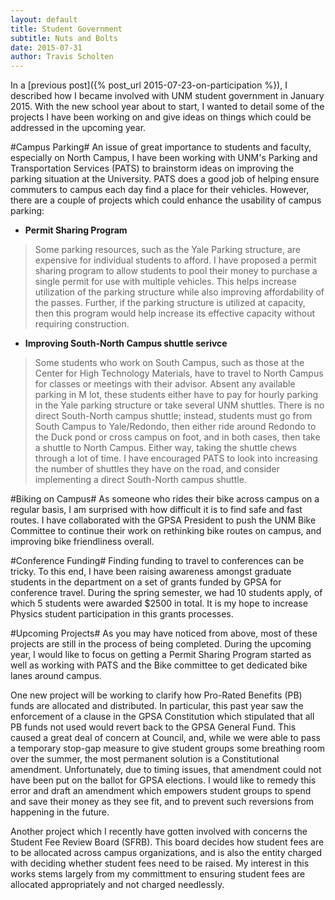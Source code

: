 ```yaml
---
layout: default
title: Student Government
subtitle: Nuts and Bolts
date: 2015-07-31
author: Travis Scholten
---
```


In a [previous post]({% post_url 2015-07-23-on-participation %}), I described how I became involved with UNM student government in January 2015. With the new school year about to start, I wanted to detail some of the projects I have been working on and give ideas on things which could be addressed in the upcoming year.

#Campus Parking#
An issue of great importance to students and faculty, especially on North Campus, I have been working with UNM's Parking and Transportation Services (PATS) to brainstorm ideas on improving the parking situation at the University. PATS does a good job of helping ensure commuters to campus each day find a place for their vehicles. However, there are a couple of projects which could enhance the usability of campus parking:

* **Permit Sharing Program** 

> Some parking resources, such as the Yale Parking structure, are expensive for individual students to afford. I have proposed a permit sharing program to allow students to pool their money to purchase a single permit for use with multiple vehicles. This helps increase utilization of the parking structure while also improving affordability of the passes. Further, if the parking structure is utilized at capacity, then this program would help increase its effective capacity without requiring construction.

* **Improving South-North Campus shuttle serivce**

> Some students who work on South Campus, such as those at the Center for High Technology Materials, have to travel to North Campus for classes or meetings with their advisor. Absent any available parking in M lot, these students either have to pay for hourly parking in the Yale parking structure or take several UNM shuttles. There is no direct South-North campus shuttle; instead, students must go from South Campus to Yale/Redondo, then either ride around Redondo to the Duck pond or cross campus on foot, and in both cases, then take a shuttle to North Campus. Either way, taking the shuttle chews through a lot of time. I have encouraged PATS to look into increasing the number of shuttles they have on the road, and consider implementing a direct South-North campus shuttle. 

#Biking on Campus#
As someone who rides their bike across campus on a regular basis, I am surprised with how difficult it is to find safe and fast routes. I have collaborated with the GPSA President to push the UNM Bike Committee to continue their work on rethinking bike routes on campus, and improving bike friendliness overall. 

#Conference Funding#
Finding funding to travel to conferences can be tricky. To this end, I have been raising awareness amongst graduate students in the department on a set of grants funded by GPSA for conference travel. During the spring semester, we had 10 students apply, of which 5 students were awarded $2500 in total. It is my hope to increase Physics student participation in this grants processes.

#Upcoming Projects#
As you may have noticed from above, most of these projects are still in the process of being completed. During the upcoming year, I would like to focus on getting a Permit Sharing Program started as well as working with PATS and the Bike committee to get dedicated bike lanes around campus. 

One new project will be working to clarify how Pro-Rated Benefits (PB) funds are allocated and distributed. In particular, this past year saw the enforcement of a clause in the GPSA Constitution which stipulated that all PB funds not used would revert back to the GPSA General Fund. This caused a great deal of concern at Council, and, while we were able to pass a temporary stop-gap measure to give student groups some breathing room over the summer, the most permanent solution is a Constitutional amendment. Unfortunately, due to timing issues, that amendment could not have been put on the ballot for GPSA elections. I would like to remedy this error and draft an amendment which empowers student groups to spend and save their money as they see fit, and to prevent such reversions from happening in the future.

Another project which I recently have gotten involved with concerns the Student Fee Review Board (SFRB). This board decides how student fees are to be allocated across campus organizations, and is also the entity charged with deciding whether student fees need to be raised. My interest in this works stems largely from my committment to ensuring student fees are allocated appropriately and not charged needlessly.